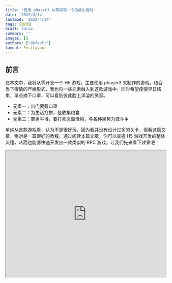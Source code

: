 ```yaml
---
title: '使用 phaser3 从零实现一个战疫小游戏'
date: '2022/4/14'
lastmod: '2022/4/14'
tags: [游戏]
draft: false
summary: ''
images: []
authors: ['default']
layout: PostLayout
---
```


## 前言

在本文中，我将从零开发一个 H5 游戏，主要使用 phaser3 来制作的游戏。结合当下疫情的严峻形式，我也将一些元素融入到这款游戏中，同时希望疫情早日结束，早点摘下口罩，可以看到彼此脸上洋溢的笑容。

- 元素一：出门要戴口罩
- 元素二：为生活打拼，是收集粮食
- 元素三：奋勇平博，要打死恶魔怪物，与各种黑势力做斗争

单纯从这款游戏看，认为不是很好玩，因为我并没有设计过多的关卡，但看这篇文章，绝对是一篇很好的教程，通过阅读本篇文章，你可以掌握 H5 游戏开发的整体流程，从而也能够快速开发出一款类似的 RPC 游戏。让我们先来看下效果吧！

<iframe src="https://game.runjs.cool/" width="100%" height="400"/>

演示地址：https://game.runjs.cool/

代码仓库：https://github.com/maqi1520/phaser3-game

## 使用技术栈

- Phaser: 游戏引擎
- Vite: 项目脚手架，可快速启动 web 开发服务器，可以快速热更新
- Typescript: 使用 ts 可以有非常强大类型提示功能，可以减少我们查 api 文档的次数

## Phaser 简介

Phaser 是一个开源的 JavaScript 2D 游戏开发框架。它使用了 Canvas 和 WebGL 来渲染我们的游戏，同时我们又不必直接使用 canvas 和 WebGL 的 api，它封装了大量时候游戏开发的类和方法，非常易于入门，对于那些希望使用 JS 来开发游戏的人来说，是一个很好的选择。

## 初始化工程

```bash
yarn create vite@latest game-phaser3 --template vanilla-ts

yarn add phaser

cd game-phaser3

mkdir public/assets src src/classes src/scenes
```

使用 `vite` 创建一个原生的 `typescript` 模板，并且安装`phaser`,

- `assets` — 用于存放游戏素材，关于游戏素材，我们可以在游戏共享网站，如：[itch.io](https://itch.io/) 上面下载。
- `classes` — 用于存放游戏角色怪物等单独的类
- `scenes` — 用于存放游戏场景

## 初始化游戏

接下来我们需要在 `src/index.ts` 中初始化一个游戏对象

```typescript
import { Game, Types, WEBGL } from 'phaser'
import { LoadingScene } from './scenes'

export const gameConfig: Types.Core.GameConfig = {
  type: WEBGL,
  parent: 'app',
  backgroundColor: '#9bd4c3',
  scale: {
    mode: Scale.ScaleModes.NONE,
    width: window.innerWidth,
    height: window.innerHeight,
  },
  physics: {
    default: 'arcade',
    arcade: {
      debug: false,
    },
  },
  render: {
    antialiasGL: false,
    pixelArt: true,
  },
  callbacks: {
    postBoot: () => {
      sizeChanged()
    },
  },
  canvasStyle: `display: block; width: 100%; height: 100%;`,
  autoFocus: true,
  audio: {
    disableWebAudio: false,
  },
  scene: [LoadingScene, GameScene, UIScene],
}

window.game = new Game(gameConfig)
```

- `type`： 游戏渲染类型，可以是 `CANVAS`、 `WEBGL` 或 `AUTO`，许多效果可能在 `CANVAS` 模式下不支持， 所以我们使用 `WEBGL`

- `parent`: 游戏渲染 canvas 元素的父级 DOM ID

- `backgroundColor`：canvas 的背景颜色

- `scale`： 调整游戏画布大小的比例。

- `physics`：设定游戏物理引擎

- `render`：游戏渲染的附加属性

- `callbacks`：将在游戏初始化之前(preBoot)或之后(postBoot)触发的回调

- `canvasStyle`：canvas 元素的 CSS 样式
- `autoFocus`：游戏画布上的自动对焦

- `audio`： 游戏音频设置

- `scene`：游戏中要加载的场景列表。

window 没有 game 对象，需要在 `vite-env.d.ts` 中扩展 window 对象

```ts
interface Window {
  game: Phaser.Game
}
```

添加一个方法，让浏览器缩放的时候可以自适应

```ts
function sizeChanged() {
  if (window.game.isBooted) {
    setTimeout(() => {
      window.game.scale.resize(window.innerWidth, window.innerHeight)

      window.game.canvas.setAttribute(
        'style',
        `display: block; width: ${window.innerWidth}px; height: ${window.innerHeight}px;`
      )
    }, 100)
  }
}

window.onresize = () => sizeChanged()
```

## 新建一个场景

游戏是有许多场景组成的，一款游戏至少添加一个场景，通常会把游戏场景分为三个 loading、game 和 UI

- loading 场景用于加载游戏资源
- game 场景是游戏的主要部分，可以分为多个
- UI 场景用于页面 UI 元素，文字提示等

下面代码是以简单的场景实例

```ts
import { Scene } from 'phaser'
export class LoadingScene extends Scene {
  constructor() {
    super('loading-scene')
  }
  init(data) {}
  preload() {
    this.load.baseURL = 'assets/'
    this.load.image('king', 'sprites/king.png')
  }
  create(data): void {
    this.add.sprite(100, 100, 'king')
  }
  update(time, delta) {}
}
```

场景也有生命周期函数

- init： 场景初始化执行
- preload： 在场景加载前，需要加载什么资源
- create： 场景被创建的时候触发
- update：场景每个渲染帧更新时触发（大约每秒 60 帧）

运行 `yarn dev` 启动，至此，你应该可以在浏览器看到如下效果

![第一个场景](https://p3-juejin.byteimg.com/tos-cn-i-k3u1fbpfcp/938534cf6faf412d8ec3ae1457e667a1~tplv-k3u1fbpfcp-watermark.image?)

## 创建角色

场景搭建好了，接下来英雄就该出场了，建立 `src/classes/player.ts`文件

```ts
import { Physics } from 'phaser'

export class Player extends Physics.Arcade.Sprite {
  private cursors: Phaser.Types.Input.Keyboard.CursorKeys
  constructor(scene: Phaser.Scene, x: number, y: number) {
    super(scene, x, y, 'king')
    scene.add.existing(this)
    scene.physics.add.existing(this)
    this.body.setSize(30, 30)
    this.body.setOffset(8, 0)
    this.cursors = this.scene.input.keyboard.createCursorKeys()
  }

  protected checkFlip(): void {
    if (this.body.velocity.x < 0) {
      this.scaleX = -1
    } else {
      this.scaleX = 1
    }
  }
  update(): void {
    this.setVelocity(0)

    if (this.cursors.up.isDown) {
      this.body.velocity.y = -110
    }

    if (this.cursors.left.isDown) {
      this.body.velocity.x = -110
      this.checkFlip()
      this.setOffset(48, 15)
    }

    if (this.cursors.down.isDown) {
      this.body.velocity.y = 110
    }

    if (this.cursors.right.isDown) {
      this.body.velocity.x = 110
      this.checkFlip()
      this.setOffset(15, 15)
    }
  }
}
```

**键盘事件**

Player 继承`Physics.Arcade.Sprite`类，在实例化中传入坐标 x、 y 和资源 ID，
通过 `this.scene.input.keyboard.createCursorKeys` 获得键盘方向键，当方向键被按下时，改变 Player x 、y 方向上的速度。

在添加一个场景 game `src/scenes/game.ts`

```ts
import { Scene } from 'phaser'
import { Player } from '../../classes/Player'

export class GameScene extends Scene {
  private player!: Player
  constructor() {
    super('game-scene')
  }

  create(): void {
    this.player = new Player(this, 100, 100)
  }

  update(): void {
    this.player.update()
  }
}
```

初始化一个英雄 PLayer，在 update 函数中调用 player 的 update 方法。

然后修改 loading 场景中的 create 方法，从 loading 场景过度到 game 场景。

```ts
create(): void {
   this.scene.start("game-scene");
}
```

至此，我们就可以通过键盘方向控制英雄了。
![2022-04-13 13-41-22.2022-04-13 13_42_23.gif](https://p6-juejin.byteimg.com/tos-cn-i-k3u1fbpfcp/954dabb3ca2541d6b734133c5c675b7d~tplv-k3u1fbpfcp-watermark.image?)

## 使用 Tiled 画出瓦片地图

接下来就是地图了， 我们先需要下载 Tiled （免费），来创建游戏地图

![Tiled 创建地图](https://p3-juejin.byteimg.com/tos-cn-i-k3u1fbpfcp/159ad908f7a74adabbed1b0725f3bbd2~tplv-k3u1fbpfcp-watermark.image?)

首先新建项目，图库层必须选择 CSV ，不然 phaser3 无法解析。

![Tiled 创建地图](https://p3-juejin.byteimg.com/tos-cn-i-k3u1fbpfcp/a54e588c961f4bae9a7ec2e82b83b92d~tplv-k3u1fbpfcp-watermark.image?)

接下来建立图块集，注意必须要选择嵌入地图，不然也无法解析。

![Tiled 创建地图](https://p3-juejin.byteimg.com/tos-cn-i-k3u1fbpfcp/27b44b1b6ebb4ea88d59e38aa0b53def~tplv-k3u1fbpfcp-watermark.image?)

Tiled 分为属性区，图层区和图块区， 可以先`commond+A`选择图块，然后通过图章工具和矩形工具等自由的设计游戏地图，

为了不让角色移动到地图外部，将图层分为`Ground`和 `Walls`。

![Tiled 创建地图](https://p3-juejin.byteimg.com/tos-cn-i-k3u1fbpfcp/93ed21f8658f45a4856eb90b9a21d075~tplv-k3u1fbpfcp-watermark.image?)
为了不让角色怪物等运动对象离开地图，我们徐要编辑图块属性。

![Tiled 创建地图](https://p3-juejin.byteimg.com/tos-cn-i-k3u1fbpfcp/96327765339a4357a815ef609f27db2d~tplv-k3u1fbpfcp-watermark.image?)
在一些图块上设置自定义属性 `collides` 为 `true`，后面代码可以这个属性开启碰撞检测。

**添加怪物和食物的锚点**

![Tiled 创建地图](https://p9-juejin.byteimg.com/tos-cn-i-k3u1fbpfcp/684dcd2b31614cb7b3cda0fbc966c63c~tplv-k3u1fbpfcp-watermark.image?)

右键新建对象层重命名成 `Enimes` 添加一些锚点，这些锚点位置可以在游戏中渲染成怪物的点，同理也需要添加一些食物的点。

![Tiled 创建地图](https://p6-juejin.byteimg.com/tos-cn-i-k3u1fbpfcp/38b6148e346d4760a6c10ba4b33a7a6f~tplv-k3u1fbpfcp-watermark.image?)

选择对象层，锚点可以修改名称，根据名称，我们可以渲染出不同的对象。

最后一步将文件导出成 JSON， 到我们的 assets 文件夹下，. **文件 -> 导出为 … -> format .json.** ，至此游戏题图创建成功！

## 加载瓦片地图

地图设计好了，接下来就需要在游戏中渲染我们的地图。

首先在 loading 场景中 preload 方法中加载资源。

```ts
this.load.image({
  key: 'Grass',
  url: 'tilemaps/json/Grass.png',
})

this.load.tilemapTiledJSON('tilemapGrass', 'tilemaps/json/Grass.json')

this.load.spritesheet('water', 'spritesheets/Water.png', {
  frameWidth: 64,
  frameHeight: 16,
})
```

然后在 game 中添加一个 `initMap` 方法，用于初始化地图

```ts
private initMap(): void {
   //添加水作为背景
   this.add.tileSprite(0, 0, window.innerWidth, window.innerHeight, "water");
   this.map = this.make.tilemap({
     key: "tilemapGrass",
     tileWidth: 16,
     tileHeight: 16,
   });
   this.tileset = this.map.addTilesetImage("Grass", "Grass");// 第一个参数是图块名称，第二个参数是图片的 key
   this.groundLayer = this.map.createLayer("Ground", this.tileset, 0, 0);
   this.wallsLayer = this.map.createLayer("Walls", this.tileset, 0, 0);
   // 通过图块属性设置墙，碰撞属性开启
   this.wallsLayer.setCollisionByProperty({ collides: true });
   // 设置世界的边缘
   this.physics.world.setBounds(
     0,
     0,
     this.wallsLayer.width,
     this.wallsLayer.height
   );
 }
```

**注意**这里 `addTilesetImage` 的第一个名称必须是和设计时的图块名称相同。

然后在 create 方法中初始化地图。

```ts
create(): void {
  this.initMap();
  this.player = new Player(this, 100, 100);
}
```

在 phaser 中,函数执行也有先后顺序，先执行的方法优先渲染，在底部。所以这里要先加载地图， 再初始化 Player 对象。

至此你可以看到一个英雄在游戏场景中了。

![phaser 游戏效果](https://p9-juejin.byteimg.com/tos-cn-i-k3u1fbpfcp/e536822e221a4d2ba3c14d7275c67f91~tplv-k3u1fbpfcp-watermark.image?)

## 碰撞检测

但是移动角色，角色会走到水中，因此我们就需要开启碰撞检测，

在 create 方法中，添加如下代码开启碰撞检测，这样英雄就无法通过键盘走出到水中。

```js
this.physics.add.collider(this.player, this.wallsLayer)
```

为了防止在设计地图时候，一些图块遗留设置 `collides` 属性，我们可以将碰撞的墙设置为高亮，这样可以方便调试.

```ts
private initMap(): void {
    ...
    this.showDebugWalls();
}
...
private showDebugWalls(): void {
  const debugGraphics = this.add.graphics().setAlpha(0.7);
  this.wallsLayer.renderDebug(debugGraphics, {
    tileColor: null,
    collidingTileColor: new Phaser.Display.Color(24, 234, 48, 255),
  });
}
```

效果如下:

![phaser 游戏效果](https://p6-juejin.byteimg.com/tos-cn-i-k3u1fbpfcp/9ae89c2265524326a2f662905646b222~tplv-k3u1fbpfcp-watermark.image?)

## 使用精灵图创建逐帧动画

当前我们的英雄是静态的，想让我们的英雄移动的时候跑起来，我们可以使用精灵图，先来看下我们的精灵图，特意给精灵图加上了**口罩**。

![phaser 游戏效果](https://p1-juejin.byteimg.com/tos-cn-i-k3u1fbpfcp/76108f2f7a6348fcb488165f7f6f4a3e~tplv-k3u1fbpfcp-watermark.image?)

还需要加载一个描述精灵图的 json ，我们一起来看下 json 的数据结构

![phaser 游戏效果](https://p9-juejin.byteimg.com/tos-cn-i-k3u1fbpfcp/7f9b3926ac3447dbaa3be8ed844d2ee2~tplv-k3u1fbpfcp-watermark.image?)

JSON 描述了精灵图每一帧的位置和中心点，当然这个 JSON 不是手写的，我们可以借助 `Texture Packer` 这个工具打包生成。

在 preload 中加载精灵图和 json

```js
···
this.load.atlas(
      "a-king",
      "spritesheets/a-king_withmask.png",
      "spritesheets/a-king_atlas.json"
    );
···
```

然后在 player.js 中加载初始化动画

```ts
constructor(scene: Phaser.Scene, x: number, y: number) {
  ...
   this.initAnimations();
 }

 private initAnimations(): void {
   this.scene.anims.create({
     key: "run",
     frames: this.scene.anims.generateFrameNames("a-king", {
       prefix: "run-",
       end: 7,
     }),
     frameRate: 8,
   });

   this.scene.anims.create({
     key: "attack",
     frames: this.scene.anims.generateFrameNames("a-king", {
       prefix: "attack-",
       end: 2,
     }),
     frameRate: 8,
   });
 }
```

最后在 update 函数中，待方向键按下就调用动画。

```js
update(): void {
    this.setVelocity(0);

    if (this.cursors.up.isDown) {
      this.body.velocity.y = -110;
      !this.anims.isPlaying && this.anims.play("run", true);
    }
    ...
    if (this.cursors.space.isDown) {
      this.anims.play("attack", true);
    }
}
```

至此角色的动画成功！

![2022-04-13 16-49-25.2022-04-13 16_50_09.gif](https://p6-juejin.byteimg.com/tos-cn-i-k3u1fbpfcp/440921ce4218453c977264f94fa77f87~tplv-k3u1fbpfcp-watermark.image?)

## 创建怪物

如同 Player 一样，我们可以创建一个相同的类，命名成 Enemy，用来写怪物的逻辑。只不过需要加载不同的精灵图资源。
还有一点不同的是，怪物的行动不是由键盘控制的，而是自动的。所以我们需要实现下怪物自动跑的逻辑。

怪物自动运动主要有以下两点：

- 怪物未发现角色的时候，会在原地走来走去。
- 发现英雄的时候怪会追英雄，其**原理**就是判断怪物和玩家的距离，小于一定值，就设置下怪物的移动速度。

```ts
enum Direction {
  UP,
  DOWN,
  LEFT,
  RIGHT,
}
//  随机生成不同的方向
const randomDirection = (exclude: Direction) => {
  let newDirection = Phaser.Math.Between(0, 3);
  while (newDirection === exclude) {
    newDirection = Phaser.Math.Between(0, 3);
  }

  return newDirection;
};

...
// 每隔2秒改变怪物行走的方向
this.moveEvent = this.scene.time.addEvent({
      delay: 2000,
      callback: () => {
        this.direction = randomDirection(this.direction);
      },
      loop: true,
    });

...
```

```ts
private AGRESSOR_RADIUS = 100;

preUpdate(t: number, dt: number) {
    super.preUpdate(t, dt);
    // 距离小于100 ，设置一个速度
    if (
      Math.Distance.BetweenPoints(
        { x: this.x, y: this.y },
        { x: this.target.x, y: this.target.y }
      ) < this.AGRESSOR_RADIUS
    ) {
      this.getBody().setVelocityX(this.target.x - this.x);
      this.getBody().setVelocityY(this.target.y - this.y);
    } else {
       // 大于100 在上下左右随机走到
      const speed = 50;

      switch (this.direction) {
        case Direction.UP:
          this.getBody().setVelocity(0, -speed);
          break;

        case Direction.DOWN:
          this.getBody().setVelocity(0, speed);
          break;

        case Direction.LEFT:
          this.getBody().setVelocity(-speed, 0);
          break;

        case Direction.RIGHT:
          this.getBody().setVelocity(speed, 0);
          break;
      }
    }
  }

```

在 `preUpdate` 函数中设置怪物自动走动的逻辑，距离小于 100 ，设置朝英雄一个速度，大于 100，随机 4 个方向自动走动。

## 根据锚点渲染怪物

接下来我们需要根据地图上创建的锚点实例化怪物。在 Game 场景中添加一个 `initEnemies` 方法用于初始化怪物。

```ts
private initEnemies(): void {
//  过去地图上的 EnemyPoint 点
    const enemiesPoints = this.map.filterObjects(
      "Enemies",
      (obj) => obj.name === "EnemyPoint"
    );
    // 实例化怪物
    this.enemies = enemiesPoints.map(
      (enemyPoint) =>
        new Enemy(
          this,
          enemyPoint.x as number,
          enemyPoint.y as number,
          "lizard",
          this.player
        )
    );
    //  怪物和墙增加碰撞检查
    this.physics.add.collider(this.enemies, this.wallsLayer);
    // 怪物和怪物增加碰撞检查
    this.physics.add.collider(this.enemies, this.enemies);
    // 怪物和角色增加碰撞检查
    this.physics.add.collider(
      this.player,
      this.enemies,
      (obj1, obj2) => {
          //碰撞后的回调，角色收到伤害 -1
        (obj1 as Player).getDamage(1);
      },
      undefined,
      this
    );
  }
```

这里需要注意碰撞检查和碰撞后的回调
到此，我们可以在地图上创建角色和怪物，并且怪物可以攻击英雄了，但我们的英雄攻击怪物，却打不死。

![2022-04-13 17-54-50.2022-04-13 17_55_52.gif](https://p9-juejin.byteimg.com/tos-cn-i-k3u1fbpfcp/c9d1c44d003b4693bad6a05d9fba5f13~tplv-k3u1fbpfcp-watermark.image?)

## 事件通知

因此我们需要给怪物添加事件监听，当怪物和角色的距离小于角色的宽度，说明击中

```ts
this.attackHandler = () => {
  if (
    Math.Distance.BetweenPoints({ x: this.x, y: this.y }, { x: this.target.x, y: this.target.y }) <
    this.target.width
  ) {
    this.getDamage()
    this.disableBody(true, false) // 停止怪物对象主体，但不消失

    this.scene.time.delayedCall(300, () => {
      this.destroy() // 300 毫秒后消失
    })
  }
}

// EVENTS
this.scene.game.events.on(EVENTS_NAME.attack, this.attackHandler, this)
//销毁后取消监听
this.on('destroy', () => {
  this.scene.game.events.removeListener(EVENTS_NAME.attack, this.attackHandler)
})
```

当按需键盘空格键，就播放 Player 的工具动画，并且发送一个全局事件

```js
if (this.cursors.space.isDown) {
  this.anims.play('attack', true)
  this.scene.game.events.emit(EVENTS_NAME.attack)
}
```

## 根据锚点显示食物

与渲染怪物类似，我们可以在地图上渲染一些食物。

![phaser 游戏效果](https://p6-juejin.byteimg.com/tos-cn-i-k3u1fbpfcp/d12bfc4927b84e739ab3d93f85c66b6b~tplv-k3u1fbpfcp-watermark.image?)

这些素材是通过 iconfont 上下载的，下载后通过 figma 拼接成精灵图。

```ts
private initChests(): void {
    const chestPoints = this.map.filterObjects(
      "Chests",
      (obj) => obj.name === "ChestPoint"
    );

    this.chests = chestPoints.map((chestPoint) =>
      this.physics.add
        .sprite(
          chestPoint.x as number,
          chestPoint.y as number,
          "food",
          Math.floor(Math.random() * 8)
        )
        .setScale(0.5)
    );

    this.chests.forEach((chest) => {
      this.physics.add.overlap(this.player, chest, (obj1, obj2) => {
        this.game.events.emit(EVENTS_NAME.chestLoot);
        obj2.destroy();
      });
    });
  }
```

同怪物一样根据锚点先渲染出食物，不同的是当英雄和食物碰撞检测的回调不同，当英雄与食物重合，玩家可以获得 10 分

## 文本显示

现在让我们在角色头部上方显示一个 HP 值。

```js
import { Text } from './text';
...
private hpValue: Text;
...
this.hpValue = new Text(this.scene, this.x, this.y - this.height, this.hp.toString())
  .setFontSize(12)
  .setOrigin(0.8, 0.5);
...
update() {
	...
  this.hpValue.setPosition(this.x, this.y - this.height * 0.4);
  this.hpValue.setOrigin(0.8, 0.5);
}
...
public getDamage(value?: number): void {
  super.getDamage(value);
  this.hpValue.setText(this.hp.toString());
}
```

现在 HP 值将显示在游戏角色的上方，在 update 方法中，我们更新了 HP 文本值的位置，这样即使 PLayer 移动也不会有问题。

![phaser 游戏效果](https://p6-juejin.byteimg.com/tos-cn-i-k3u1fbpfcp/5c0302c22626401ba54c45237186af6e~tplv-k3u1fbpfcp-watermark.image?)

## UI 显示

最后我们来添加一个 UI 场景，用于显示系统提示。

```ts
import { Scene } from 'phaser'

import { EVENTS_NAME, GameStatus } from '../../consts'
import { Score, ScoreOperations } from '../../classes/score'
import { Text } from '../../classes/text'
import { gameConfig } from '../../'

export class UIScene extends Scene {
  private score!: Score
  private gameEndPhrase!: Text

  private chestLootHandler: () => void
  private gameEndHandler: (status: GameStatus) => void

  constructor() {
    super('ui-scene')

    this.chestLootHandler = () => {
      this.score.changeValue(ScoreOperations.INCREASE, 10)

      if (this.score.getValue() === gameConfig.winScore) {
        this.game.events.emit(EVENTS_NAME.gameEnd, 'win')
      }
    }

    this.gameEndHandler = (status) => {
      this.cameras.main.setBackgroundColor('rgba(0,0,0,0.6)')
      this.game.scene.pause('game-scene')

      this.gameEndPhrase = new Text(
        this,
        this.game.scale.width / 2,
        this.game.scale.height * 0.4,
        status === GameStatus.LOSE ? `失败!\n\n点击屏幕重新开始` : `胜利!\n\n点击屏幕重新开始`
      )
        .setAlign('center')
        .setColor(status === GameStatus.LOSE ? '#ff0000' : '#ffffff')

      this.gameEndPhrase.setPosition(
        this.game.scale.width / 2 - this.gameEndPhrase.width / 2,
        this.game.scale.height * 0.4
      )

      this.input.on('pointerdown', () => {
        this.game.events.off(EVENTS_NAME.chestLoot, this.chestLootHandler)
        this.game.events.off(EVENTS_NAME.gameEnd, this.gameEndHandler)
        this.scene.get('game-scene').scene.restart()
        this.scene.restart()
      })
    }
  }

  create(): void {
    this.score = new Score(this, 20, 20, 0)

    this.initListeners()
  }

  private initListeners(): void {
    this.game.events.on(EVENTS_NAME.chestLoot, this.chestLootHandler, this)
    this.game.events.once(EVENTS_NAME.gameEnd, this.gameEndHandler, this)
  }
}
```

在 loading 场景中和 game 场景一起加载。

```ts
···
this.scene.start("game-scene");
this.scene.start("ui-scene");
···
```

这样等英雄的 HP 只为 0 时候，屏幕会显示“失败”

![phaser 游戏效果](https://p1-juejin.byteimg.com/tos-cn-i-k3u1fbpfcp/2ddc35de0dc043d8a664f9aaf56c3763~tplv-k3u1fbpfcp-watermark.image?)

## 部署

我使用 vercel 部署，只需要上传 github，vercel 就会自动部署，然后域名 CNAME 到 cname.vercel-dns.com 就可以了。

演示地址：https://game.runjs.cool/

代码仓库：https://github.com/maqi1520/phaser3-game

同理我还部署了以下应用

https://editor.runjs.cool/ MDX 排版编辑器
https://cv.runjs.cool/ 在线简历生成器
https://low-code.runjs.cool/ 简易版低代码平台
并且都是开源的，若对你有帮助记得点个 star，感谢！

## 小结

至此 Phaser 3 小游戏开发完成了 90%， 剩下的 10 % 需要我们继续打磨和优化，这样才可以让游戏更好玩，还需要设计更多的关卡，通过关卡了来让用户更有成就感。通过本文，我们从零实现了一个 Phaser.js 开发 H5 游戏。包括精灵图，精灵表，设计地图，动画、碰撞检查、事件通知等。

相信通过以上的学习，在以后的工作中，对类似的 H5 游戏，有一定认知，并且能够快速开发出一款小游戏。

## 最后

感谢[@大帅老猿](https://juejin.cn/user/2955079655898093/posts 'https://juejin.cn/user/2955079655898093/posts')帮忙设计的口罩精灵图， 大帅还创建了“猿创营”，群里有很多开发大佬可以互相帮忙答疑和交流技术，同时大帅还会分享做外包，搞副业等，感兴趣的小伙伴可以留言“入群”。

以上就是本文全部内容，希望这篇文章对大家有所帮助，也可以参考我往期的文章或者在评论区交流你的想法和心得，欢迎一起探索前端。

本文首发掘金平台，来源[小马博客](https://maqib.cn/blog/phaser3-game)
